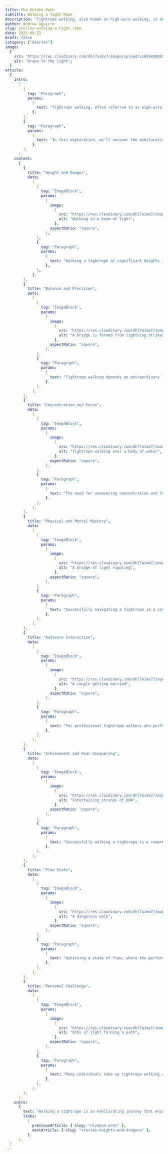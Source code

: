 ```yaml
---
title: The Golden Path
subtitle: Walking a Tight Rope
description: "Tightrope walking, also known as high-wire walking, is an art form that blends daring danger with graceful balance. Discover the exhilaration of this extraordinary practice, from the heights and dangers to the intense focus required."
author: Andrew Aguirre
slug: stories-walking-a-tight-rope
date: 2023-09-21
draft: false
category: ["Stories"]
image:
  {
    src: "https://res.cloudinary.com/dhl7aimx7/image/upload/v1695430692/002_bgixtw.webp",
    alt: "Drawn to the light",
  }
article:
  {
    intro:
      [
        {
          tag: "Paragraph",
          params:
            {
              text: "Tightrope walking, often referred to as high-wire walking, is a mesmerizing and awe-inspiring feat that transcends the realms of physical skill and mental fortitude. It is an art form that combines the daring allure of danger with the grace of balance.",
            },
        },
        {
          tag: "Paragraph",
          params:
            {
              text: "In this exploration, we'll uncover the exhilaration that accompanies this extraordinary practice, from the heights and dangers that await to the intense focus required to maintain equilibrium. Join us as we step onto the precipice of exhilaration and discover what makes walking a tightrope a truly thrilling experience.",
            },
        },
      ],
    content:
      [
        {
          title: "Height and Danger",
          data:
            [
              {
                tag: "ImageBlock",
                params:
                  {
                    image:
                      {
                        src: "https://res.cloudinary.com/dhl7aimx7/image/upload/v1695430692/001_hpofcf.webp",
                        alt: "Walking on a beam of light",
                      },
                    aspectRatio: "square",
                  },
              },
              {
                tag: "Paragraph",
                params:
                  {
                    text: "Walking a tightrope at significant heights introduces a powerful sense of danger and excitement. The performer is acutely aware of the potential consequences of a misstep, which creates a natural adrenaline rush. The thrill comes from confronting this fear of falling and facing it head-on.",
                  },
              },
            ],
        },
        {
          title: "Balance and Precision",
          data:
            [
              {
                tag: "ImageBlock",
                params:
                  {
                    image:
                      {
                        src: "https://res.cloudinary.com/dhl7aimx7/image/upload/v1695430692/003_jnaequ.webp",
                        alt: "A bridge is formed from lightning strikes",
                      },
                    aspectRatio: "square",
                  },
              },
              {
                tag: "Paragraph",
                params:
                  {
                    text: "Tightrope walking demands an extraordinary level of balance and precision. Every step requires a careful adjustment of weight and position to maintain equilibrium on the narrow rope. The intense focus on maintaining balance, especially as the rope sways or wobbles, amplifies the thrill of the activity.",
                  },
              },
            ],
        },
        {
          title: "Concentration and Focus",
          data:
            [
              {
                tag: "ImageBlock",
                params:
                  {
                    image:
                      {
                        src: "https://res.cloudinary.com/dhl7aimx7/image/upload/v1695430692/004_auaxfs.webp",
                        alt: "Tightrope walking over a body of water",
                      },
                    aspectRatio: "square",
                  },
              },
              {
                tag: "Paragraph",
                params:
                  {
                    text: "The need for unwavering concentration and focus is paramount in tightrope walking. The performer must block out distractions, such as the height and the audience, and channel all their mental energy into staying on the rope. This heightened mental clarity can be exhilarating as it creates a unique sense of tunnel vision.",
                  },
              },
            ],
        },
        {
          title: "Physical and Mental Mastery",
          data:
            [
              {
                tag: "ImageBlock",
                params:
                  {
                    image:
                      {
                        src: "https://res.cloudinary.com/dhl7aimx7/image/upload/v1695430692/007_yi1xm3.webp",
                        alt: "A bridge of light rippling",
                      },
                    aspectRatio: "square",
                  },
              },
              {
                tag: "Paragraph",
                params:
                  {
                    text: "Successfully navigating a tightrope is a combination of physical strength and mental control. Overcoming the mental barriers associated with the inherent fear of falling is a significant part of the challenge. The feeling of mental and physical mastery can be deeply satisfying and exhilarating.",
                  },
              },
            ],
        },
        {
          title: "Audience Interaction",
          data:
            [
              {
                tag: "ImageBlock",
                params:
                  {
                    image:
                      {
                        src: "https://res.cloudinary.com/dhl7aimx7/image/upload/v1695430692/005_es39cn.webp",
                        alt: "A couple getting married",
                      },
                    aspectRatio: "square",
                  },
              },
              {
                tag: "Paragraph",
                params:
                  {
                    text: "For professional tightrope walkers who perform in front of audiences, the energy and reactions of the crowd contribute to the exhilaration. Gasps, cheers, and applause create a feedback loop, enhancing the performer's adrenaline rush. The performer's ability to captivate and thrill the audience adds to the overall excitement.",
                  },
              },
            ],
        },
        {
          title: "Achievement and Fear Conquering",
          data:
            [
              {
                tag: "ImageBlock",
                params:
                  {
                    image:
                      {
                        src: "https://res.cloudinary.com/dhl7aimx7/image/upload/v1695430692/006_rdgki3.webp",
                        alt: "Intertwining strands of DNA",
                      },
                    aspectRatio: "square",
                  },
              },
              {
                tag: "Paragraph",
                params:
                  {
                    text: "Successfully walking a tightrope is a remarkable achievement. It often involves overcoming personal fears and pushing one's limits. The exhilaration comes not only from the physical act of walking but also from conquering the psychological barriers that come with performing at great heights.",
                  },
              },
            ],
        },
        {
          title: "Flow State",
          data:
            [
              {
                tag: "ImageBlock",
                params:
                  {
                    image:
                      {
                        src: "https://res.cloudinary.com/dhl7aimx7/image/upload/v1695430692/008_eoefxm.webp",
                        alt: "A dangerous walk",
                      },
                    aspectRatio: "square",
                  },
              },
              {
                tag: "Paragraph",
                params:
                  {
                    text: "Achieving a state of flow, where the performer is completely absorbed in the activity, is a common experience in tightrope walking. During this state, time seems to slow down, and the performer becomes one with the rope. The feeling of being in a flow state is deeply exhilarating and meditative.",
                  },
              },
            ],
        },
        {
          title: "Personal Challenge",
          data:
            [
              {
                tag: "ImageBlock",
                params:
                  {
                    image:
                      {
                        src: "https://res.cloudinary.com/dhl7aimx7/image/upload/v1695430692/009_ohsozz.webp",
                        alt: "Orbs of light forming a path",
                      },
                    aspectRatio: "square",
                  },
              },
              {
                tag: "Paragraph",
                params:
                  {
                    text: "Many individuals take up tightrope walking as a personal challenge. The exhilaration comes from pushing one's own boundaries, setting goals, and achieving them. Overcoming the initial fear of walking on a thin rope at heights and the sense of accomplishment that follows can be profoundly exhilarating on a personal level.",
                  },
              },
            ],
        },
      ],
    outro:
      {
        text: "Walking a tightrope is an exhilarating journey that encompasses a multitude of elements, from the profound mental focus and balance required to the connection with daredevil traditions and the personal challenges it presents. It's an art form that transcends physical prowess, offering a unique blend of danger, precision, and accomplishment. As we conclude our exploration, we leave you with the understanding that the exhilaration of tightrope walking is not just an act but a captivating fusion of human courage and artistry.",
        links:
          {
            previousArticle: { slug: "olympus-ares" },
            nextArticle: { slug: "stories-knights-and-dragons" },
          },
      },
  }
---
```

